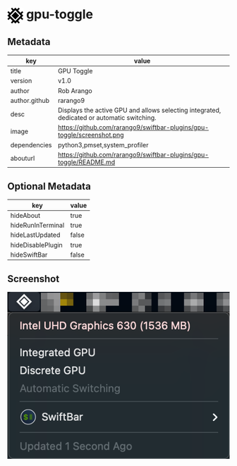# <img src="./icon.svg" width="36" style="vertical-align: middle"> gpu-toggle

## Metadata

| key           | value                                                                                      |
|---------------|--------------------------------------------------------------------------------------------|
| title         | GPU Toggle                                                                                 |
| version       | v1.0                                                                                       |
| author        | Rob Arango                                                                                 |
| author.github | rarango9                                                                                   |
| desc          | Displays the active GPU and allows selecting integrated, dedicated or automatic switching. |
| image         | https://github.com/rarango9/swiftbar-plugins/gpu-toggle/screenshot.png                     |
| dependencies  | python3,pmset,system_profiler                                                              |
| abouturl      | https://github.com/rarango9/swiftbar-plugins/gpu-toggle/README.md                          |

## Optional Metadata

| key               | value   |
|-------------------|---------|
| hideAbout         | true    |
| hideRunInTerminal | true    |
| hideLastUpdated   | false   |
| hideDisablePlugin | true    |
| hideSwiftBar      | false   |

## Screenshot

![screenshot](./image.png)

